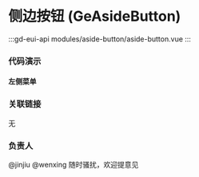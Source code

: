 # 侧边按钮 (GeAsideButton)

:::gd-eui-api modules/aside-button/aside-button.vue
:::

### 代码演示

#### 左侧菜单

<code-box name="demo-aside-button"></code-box>

### 关联链接

无

### 负责人

@jinjiu @wenxing 随时骚扰，欢迎提意见
